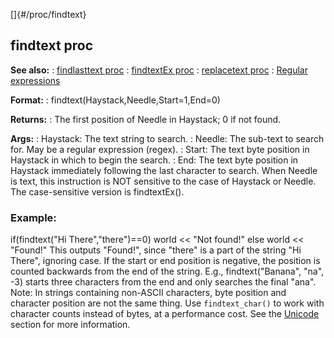 []{#/proc/findtext}
## findtext proc
**See also:**
:   [findlasttext proc](#/proc/findlasttext)
:   [findtextEx proc](#/proc/findtextEx)
:   [replacetext proc](#/proc/replacetext)
:   [Regular expressions](#/%7Bnotes%7D/regex)
<!-- -->
**Format:**
:   findtext(Haystack,Needle,Start=1,End=0)
<!-- -->
**Returns:**
:   The first position of Needle in Haystack; 0 if not found.
<!-- -->
**Args:**
:   Haystack: The text string to search.
:   Needle: The sub-text to search for. May be a regular expression
    (regex).
:   Start: The text byte position in Haystack in which to begin the
    search.
:   End: The text byte position in Haystack immediately following the
    last character to search.
When Needle is text, this instruction is NOT sensitive to the case of
Haystack or Needle. The case-sensitive version is findtextEx().
### Example:
if(findtext(\"Hi There\",\"there\")==0) world \<\< \"Not found!\" else
world \<\< \"Found!\"
This outputs \"Found!\", since \"there\" is a part of the string \"Hi
There\", ignoring case.
If the start or end position is negative, the position is counted
backwards from the end of the string. E.g., findtext(\"Banana\", \"na\",
-3) starts three characters from the end and only searches the final
\"ana\".
Note: In strings containing non-ASCII characters, byte position and
character position are not the same thing. Use `findtext_char()` to work
with character counts instead of bytes, at a performance cost. See the
[Unicode](#/%7Bnotes%7D/Unicode) section for more information.